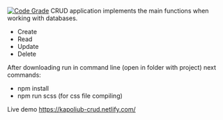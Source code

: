 [![Code Grade](https://www.code-inspector.com/project/16602/score/svg)](https://www.code-inspector.com/public/project/16602/dashboard)
CRUD application implements the main functions when working with databases.

- Create
- Read
- Update
- Delete

After downloading run in command line (open in folder with project) next commands:
- npm install
- npm run scss (for css file compiling)

Live demo https://kapoliub-crud.netlify.com/
